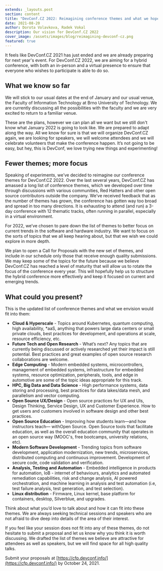 ```yaml
---
extends: _layouts.post
section: content
title: "DevConf.CZ 2022: Reimagining conference themes and what we hope for"
date: 2021-08-20
author: Dorota Volavkova, Radek Vokal
description: Our vision for DevConf.CZ 2022
cover_image: /assets/images/blog/reimagining-devconf-cz.png
featured: true
---
```


It feels like DevConf.CZ 2021 has just ended and we are already preparing for next year's event. For DevConf.CZ 2022, we are aiming for a&nbsp;hybrid conference, with both an in-person and a&nbsp;virtual presence to ensure that everyone who wishes to participate is able to do so.

## What we know so far

We will stick to our usual dates at the end of January and our usual venue, the Faculty of Information Technology at Brno University of Technology. We are currently discussing all the possibilities with the faculty and we are very excited to return to a&nbsp;familiar venue.

These are the plans, however we can plan all we want but we still don't know what January 2022 is going to look like. We are prepared to adapt along the way. All we know for sure is that we will organize DevConf.CZ again, we are looking for speakers, we will welcome attendees and we will celebrate volunteers that make the conference happen. It’s not going to be easy, but hey, this is DevConf, we love trying new things and experimenting!

## Fewer themes; more focus

Speaking of experiments, we’ve decided to reimagine our conference themes for DevConf.CZ 2022. Over the last several years, DevConf.CZ has amassed a&nbsp;long list of conference themes, which we developed over time through discussions with various communities, Red Hatters and other open source contributors outside the company. We’ve received feedback that as the number of themes has grown, the conference has gotten way too broad and spread in too many directions. It is exhausting to attend (and run) a&nbsp;3-day conference with 12 thematic tracks, often running in parallel, especially in a&nbsp;virtual environment.

For 2022, we’ve chosen to pare down the list of themes to better focus on current trends in the software and hardware industry. We want to focus on the sorts of topics that we all keep hearing about, but that we wish we could explore in more depth.

We plan to open a&nbsp;Call for Proposals with the new set of themes, and include in our schedule only those that receive enough quality submissions. We may keep some of the topics for the future because we believe DevConf.CZ has reached a&nbsp;level of maturity that will allow us to rotate the focus of the conference every year. This will hopefully help us to structure the hybrid conference more effectively and keep it focused on current and emerging trends.

## What could you present?

This is the updated list of conference themes and what we envision would fit into them:
- **Cloud & Hyperscale** - Topics around Kubernetes, quantum computing, high availability, *aaS, anything that powers large data centers or small private clouds, best practices for development, and operations at scale, resource efficiency, etc.
- **Future Tech and Open Research** - What’s next? Any topics that are currently being discussed or actively researched yet their impact is still potential. Best practices and great examples of open source research collaborations are welcome.
- **Edge Computing** - Modern embedded systems, microcontrollers, management of embedded systems, infrastructure for embedded systems, resource optimization, peripherals, tools, and edge in automotive are some of the topic ideas appropriate for this track.
- **HPC, Big Data and Data Science** - High performance systems, data storing and processing, best practices for data lakes/data mesh, and parallelism and vector computing.
- **Open Source UX/Design** - Open source practices for UX and UIs, Design Thinking, Service Design, UX and Customer Experience. How to get users and customers involved in software design and other best practices.
- **Open Source Education** - Improving how students learn—and how instructors teach— withOpen Source. Open Source tools that facilitate education, as well as the overall education community that operates in an open source way (MOOC's, free bootcamps, university relations, etc).
- **Modern Software Development** - Trending topics from software development, application modernization, new trends, microservices, distributed computing and continuous improvement. Development of secure code, code validation and verification.
- **Analysis, Testing and Automation** - Embedded intelligence in products for automation, IoB - internet of behaviours, analytics and automated remediation capabilities, risk and change analysis, AI powered orchestration, and machine learning in analysis and test automation (i.e, test failure analysis, test generation, and test selection).
- **Linux distribution** - Firmware, Linux kernel, base platform for containers, desktop, Silverblue, and upgrades.

Think about what you’d love to talk about and how it can fit into these themes. We are always seeking technical sessions and speakers who are not afraid to dive deep into details of the area of their interest.

If you feel like your session does not fit into any of these themes, do not hesitate to submit a&nbsp;proposal and let us know why you think it is worth discussing. We drafted the list of themes we believe are attractive for attendees as well as speakers, but we will find space for all high quality talks.

Submit your proposals at [https://cfp.devconf.info/](https://cfp.devconf.info/) by October 24, 2021.
